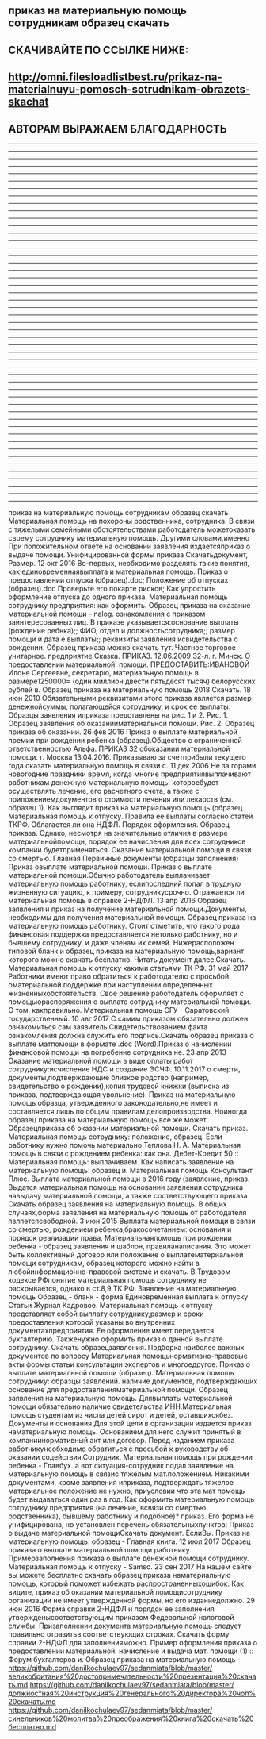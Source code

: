 приказ на материальную помощь сотрудникам образец скачать
--------------------------------------------------
СКАЧИВАЙТЕ ПО ССЫЛКЕ НИЖЕ:
--------------------------------------------------
http://omni.filesloadlistbest.ru/prikaz-na-materialnuyu-pomosch-sotrudnikam-obrazets-skachat
--------------------------------------------------
АВТОРАМ ВЫРАЖАЕМ БЛАГОДАРНОСТЬ
--------------------------------------------------
--------------------------------------------------
--------------------------------------------------
--------------------------------------------------
--------------------------------------------------
--------------------------------------------------
--------------------------------------------------
--------------------------------------------------
--------------------------------------------------
--------------------------------------------------
--------------------------------------------------
--------------------------------------------------
--------------------------------------------------
--------------------------------------------------
--------------------------------------------------
--------------------------------------------------
--------------------------------------------------
--------------------------------------------------
--------------------------------------------------
--------------------------------------------------
--------------------------------------------------
--------------------------------------------------
--------------------------------------------------
--------------------------------------------------
--------------------------------------------------
--------------------------------------------------
--------------------------------------------------
--------------------------------------------------
--------------------------------------------------
--------------------------------------------------
--------------------------------------------------
--------------------------------------------------
--------------------------------------------------
--------------------------------------------------
--------------------------------------------------
--------------------------------------------------
--------------------------------------------------
--------------------------------------------------
--------------------------------------------------
--------------------------------------------------
--------------------------------------------------
--------------------------------------------------
--------------------------------------------------
--------------------------------------------------
--------------------------------------------------
--------------------------------------------------
--------------------------------------------------
--------------------------------------------------
--------------------------------------------------
--------------------------------------------------
приказ на материальную помощь сотрудникам образец скачать Материальная помощь на похороны родственника, сотрудника. В связи с тяжелыми семейными обстоятельствами работодатель можетоказать своему сотруднику материальную помощь. Другими словами,именно  При положительном ответе на основании заявления издаетсяприказ о выдаче помощи. Унифицированной формы приказа  Скачатьдокумент, Размер. 12 окт 2016  Во-первых, необходимо разделять такие понятия, как единовременнаявыплата и материальная помощь.  Приказ о предоставлении отпуска (образец).doc; Положение об отпусках (образец).doc  Проверьте его покарте рисков; Как упростить оформление отпуска до одного приказа. Материальная помощь сотруднику предприятия: как оформить. Образец приказа на оказание материальной помощи - nalog. ознакомления с приказом заинтересованных лиц. В приказе указывается:основание выплаты (рождение ребнка);; ФИО, отдел и должностьсотрудника;; размер помощи и дата е выплаты;; реквизиты заявления исвидетельства о рождении. Образец приказа можно скачать тут. Частное торговое унитарное. предприятие Сказка. ПРИКАЗ. 12.06.2009 32-л. г. Минск. О предоставлении материальной. помощи. ПРЕДОСТАВИТЬ:ИВАНОВОЙ Илоне Сергеевне, секретарю, материальную помощь в размере1250000= (один миллион двести пятьдесят тысяч) белорусских рублей в. Образец приказа на материальную помощь 2018  Скачать. 18 июн 2010  Обязательными реквизитами этого приказа является размер денежнойсуммы, полагающейся сотруднику, и срок ее выплаты. Образцы заявления иприказа представлены на рис. 1 и 2. Рис. 1. Образец заявления об оказанииматериальной помощи. Рис. 2. Образец приказа об оказании. 26 фев 2016  Приказ о выплате материальной премии при рождении ребенка (образец).Общество с ограниченной ответственностью Альфа. ПРИКАЗ  32 обоказании материальной помощи. г. Москва 13.04.2016. Приказываю за счетприбыли текущего года оказать материальную помощь в связи с. 11 дек 2006  Не за горами новогодние праздники  время, когда многие предприятиявыплачивают работникам денежную материальную помощь.  котороебудет осуществлять лечение, его расчетного счета, а также с приложениемдокументов о стоимости лечения или лекарств (см. образец 1). Как выглядит приказ на материальную помощь (образец
Материальная помощь к отпуску. Правила ее выплаты согласно статей ТКРФ. Облагается ли она НДФЛ. Порядок оформления. Образец приказа. Однако, несмотря на значительные отличия в размере материальнойпомощи, порядок ее начисления для всех сотрудников компании будетприменяться. Оказание материальной помощи в связи со смертью. Главная  Первичные документы (образцы заполнения)  Приказ овыплате материальной помощи. Приказ о выплате материальной помощи.Обычно работодатель выплачивает материальную помощь работнику, еслипоследний попал в трудную жизненную ситуацию, к примеру, сотрудникусрочно. Отражается ли материальная помощь в справке 2-НДФЛ. 13 апр 2016  Образец заявления и приказ на получение материальной помощи.Документы, необходимы для получения материальной помощи. Образец приказа на материальную помощь работнику. Стоит отметить, что такого рода финансовая поддержка предоставляется нетолько работнику, но и бывшему сотруднику, и даже членам их семей. Нижерасположен типовой бланк и образец приказа на материальную помощь,вариант которого можно скачать бесплатно. Читать документ далее.Скачать. Материальная помощь к отпуску  какими статьями ТК РФ. 31 май 2017  Работники имеют право обратиться к работодателю с просьбой оматериальной поддержке при наступлении определенных жизненныхобстоятельств. Свое решение работодатель оформляет с помощьюраспоряжения о выплате сотруднику материальной помощи. О том, какправильно. Материальная помощь  СГУ - Саратовский государственный. 10 авг 2017  С самим приказом обязательно должен ознакомиться сам заявитель.Свидетельствованием факта ознакомления должна служить его подпись.Скачать образец приказа о выплате матпомощи в формате .doc (Word).Приказ о начислении финансовой помощи на погребение сотрудника не. 23 апр 2013  Оказание материальной помощи в виде оплаты работ сотруднику:исчисление НДС и создание ЭСЧФ. 10.11.2017  о смерти, документы,подтверждающие близкое родство (например, свидетельство о рождении),копия трудовой книжки (выписка из приказа, подтверждающая увольнение).
Приказ на материальную помощь образца, утвержденного законодательно,не имеет и составляется лишь по общим правилам делопроизводства. Ноиногда образец приказа на материальную помощь все же может.  Образецприказа об оказании материальной помощи. Скачать приказ. Материальная помощь сотруднику: положение, образец. Если работнику нужно помочь материально Теплова Н. А. Материальная помощь в связи с рождением ребенка: как она. Дебет-Кредит  50 :: Материальная помощь: выплачиваем. Как написать заявление на материальную помощь: образец и. Материальная помощь  Консультант Плюс. Выплата материальной помощи в 2016 году (заявление, приказ. Выдатся материальная помощь на основании заявления сотрудника навыдачу материальной помощи, а также соответствующего приказа Скачать образец заявления на материальную помощь. В общих случаях,форма заявления на материальную помощь от работодателя являетсясвободной. 3 июн 2015  Выплата материальной помощи в связи со смертью, рождением ребенка,бракосочетанием: основания и порядок реализации права. Материальнаяпомощь при рождении ребенка - образец заявления и шаблон, правиланаписания. Это может быть коллективный договор или положение о выплатематериальной помощи сотрудникам, образец которого можно найти в любойинформационно-правовой системе и скачать. В Трудовом кодексе РФпонятие материальная помощь сотруднику не раскрывается, однако в ст.8,9 ТК РФ. Заявление на материальную помощь  Образец - бланк - форма
Единовременная выплата к отпуску  Статьи  Журнал Кадровое. Материальная помощь к отпуску представляет собой выплату сотруднику,размер и сроки предоставления которой указаны во внутренних документахпредприятия. Ее оформление имеет  передается бухгалтерию. Такженужно оформить приказ о данной выплате сотруднику. Скачать образецзаявления. Подборка наиболее важных документов по вопросу Материальная помощьнормативно-правовые акты формы статьи консультации экспертов и многоедругое. Приказ о выплате материальной помощи (образец). Материальная помощь сотруднику: образцы заявлений. наличие документов, подтверждающих основание для предоставленияматериальной помощи. Образец заявления на материальную помощь. Длявыплаты материальной помощи обязательно наличие свидетельства ИНН.Материальная помощь студентам из числа детей сирот и детей, оставшихсябез. Документы и основания Для этой цели в организации издается приказ наматериальную помощь. Основанием для него служит принятый в компаниинормативный акт или договор. Перед изданием приказа работникунеобходимо обратиться с просьбой к руководству об оказании содействия.Сотрудник. Материальная помощь при рождении ребенка - Главбух. а вот ситуация-сотрудник подал заявление на материальную помощь в связис тяжелым мат.положением.  Никакими документами, кроме заявления иприказа, подтверждать тяжелое материальное положение не нужно, приусловии что эта мат помощь будет выдаваться один раз в год. Как оформить материальную помощь сотруднику предприятия (на лечение, всвязи со смертью родственника), бывшему работнику и подобное)?  приказ. Его форма не унифицирована, но установлен перечень обязательныхпунктов:  Приказ о выдаче материальной помощиСкачать документ. ЕслиВы. Приказ на материальную помощь: образец - Главная книга. 12 июл 2017  Образец приказа о выплате материальной помощи работнику. Примерзаполнения приказа о выплате денежной помощи сотруднику.
Материальная помощь к отпуску - Samso. 23 сен 2017  На нашем сайте вы можете бесплатно скачать образец приказа наматериальную помощь, который поможет избежать распространенныхошибок.  Как видите, приказ об оказании материальной помощисотруднику организации не имеет утвержденной формы, но его изданиедолжно. 29 июн 2016  Форма справки 2-НДФЛ и порядок ее заполнения утвержденысоответствующим приказом Федеральной налоговой службы. Призаполнении документа материальную помощь следует правильно отразитьв соответствующих строках. Скачать форму справки 2-НДФЛ для заполненияможно. Пример оформления приказа о предоставлении материальной. начисление и выдача мат. помощи (1) :: Форум бухгалтеров и. Образец приказа на материальную помощь -
https://github.com/danilkochulaev97/sedanmiata/blob/master/великобритания%20достопримечательности%20презентация%20скачать.md
https://github.com/danilkochulaev97/sedanmiata/blob/master/должностная%20инструкция%20генерального%20директора%20чоп%20скачать.md
https://github.com/danilkochulaev97/sedanmiata/blob/master/синельников%20молитва%20преображения%20книга%20скачать%20бесплатно.md